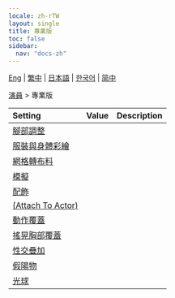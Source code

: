 ```yaml
---
locale: zh-rTW
layout: single
title: 專業版
toc: false
sidebar:
  nav: "docs-zh"
---
```

[Eng](/dancexr/menu/2025.4/actor/pro_tools) | [繁中](/tw/dancexr/menu/2025.4/actor/pro_tools) | [日本語](/jp/dancexr/menu/2025.4/actor/pro_tools) | [한국어](/kr/dancexr/menu/2025.4/actor/pro_tools) | [简中](/zh/dancexr/menu/2025.4/actor/pro_tools)

[演員](../menu#演員) > 專業版



| Setting | Value | Description |
| :--- | --- | :--- |
| [腳部調整](feet_adjustment) |
| [服裝與身體彩繪](outfit) |
| [網格轉布料](mesh_to_cloth) |
| [模擬](cloth_simulation) |
| [配飾](accessory) |
| [(Attach To Actor)](attach_to_actor) |
| [動作覆蓋](motion_override) |
| [搖晃胸部覆蓋](shake_boobs_overlay) |
| [性交疊加](sex_overlay) |
| [假陽物](dildo) |
| [光球](light_ball) |
